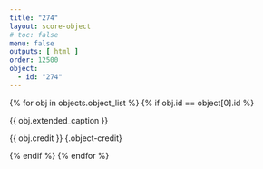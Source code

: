 ```yaml
---
title: "274"
layout: score-object
# toc: false
menu: false
outputs: [ html ]
order: 12500
object:
  - id: "274"
---
```


{% for obj in objects.object_list %}
{% if obj.id == object[0].id %}

{{ obj.extended_caption }}

{{ obj.credit }} {.object-credit}

{% endif %}
{% endfor %}
